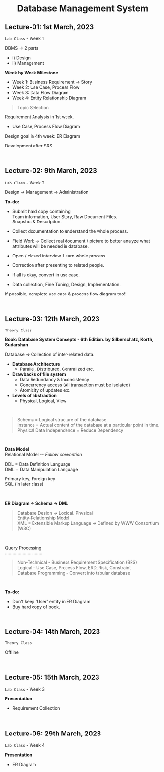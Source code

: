<h1 align="center">Database Management System</h1>

<h2>Lecture-01: 1st March, 2023</h2>

`Lab Class` - Week 1

DBMS -> 2 parts
- i) Design
- ii) Management

**Week by Week Milestone**
- Week 1: Business Requirement -> Story
- Week 2: Use Case, Process Flow
- Week 3: Data Flow Diagram
- Week 4: Entity Relationship Diagram

>Topic Selection

Requirement Analysis in 1st week. 
- Use Case, Process Flow Diagram

Design goal in 4th week: ER Diagram

Development after SRS

<br><h2>Lecture-02: 9th March, 2023</h2>

`Lab Class` - Week 2

Design -> Management -> Administration

**To-do:** 
- Submit hard copy containing<br> Team information, User Story, Raw Document Files.<br> Snapshot & Description.
- Collect documentation to understand the whole process.
- Field Work -> Collect real document / picture to better analyze what attributes will be needed in database.

- Open / closed interview. Learn whole process.
- Correction after presenting to related people.
- If all is okay, convert in use case.
- Data collection, Fine Tuning, Design, Implementation.


If possible, complete use case & process flow diagram too!!

<br><h2>Lecture-03: 12th March, 2023</h2>

`Theory Class`

**Book: Database System Concepts - 6th Edition. by Silberschatz, Korth, Sudarshan**

Database => Collection of inter-related data.

- **Database Architecture**
    - Parallel, Distributed, Centralized etc.
- **Drawbacks of file system**
    - Data Redundancy & Inconsistency
    - Concurrency access (All transaction must be isolated)
    - Atomicity of updates etc.
- **Levels of abstraction**
    - Physical, Logical, View

<br>
<blockquote>
Schema = Logical structure of the database.<br>
Instance = Actual content of the database at a particular point in time.<br>
Physical Data Independence = Reduce Dependency
</blockquote><br>

**Data Model**<br>
Relational Model -- *Follow convention*

DDL = Data Definition Language<br>
DML = Data Manipulation Language

Primary key, Foreign key<br>
SQL (in later class)

<br>

**ER Diagram -> Schema -> DML**

<blockquote>
Database Design
-> Logical, Physical<br>
Entity-Relationship Model<br>
XML = Extensible Markup Language
-> Defined by WWW Consortium (W3C)

</blockquote><br>

Query Processing<br>
..............................

<blockquote>
Non-Technical - Business Requirement Specification (BRS)<br>
Logical - Use Case, Process Flow, ERD, Risk, Constraint<br>
Database Programming - Convert into tabular database
</blockquote><br>

**To-do:** 
- Don't keep 'User' entity in ER Diagram
- Buy hard copy of book.

<br><h2>Lecture-04: 14th March, 2023</h2>

`Theory Class`

Offline

<br><h2>Lecture-05: 15th March, 2023</h2>

`Lab Class` - Week 3

**Presentation**
- Requirement Collection 

<br><h2>Lecture-06: 29th March, 2023</h2>

`Lab Class` - Week 4

**Presentation**
- ER Diagram